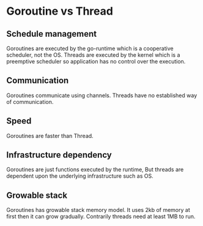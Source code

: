 # Goroutine vs Thread

## Schedule management
Goroutines are executed by the go-runtime which is a cooperative scheduler, not the OS. Threads are executed by the kernel which is a preemptive scheduler so application has no control over the execution.

## Communication
Goroutines communicate using channels. Threads have no established way of communication.

## Speed
Goroutines are faster than Thread.

## Infrastructure dependency
Goroutines are just functions executed by the runtime, But threads are dependent upon the underlying infrastructure such as OS.

## Growable stack
Goroutines has growable stack memory model. It uses 2kb of memory at first then it can grow gradually. Contrarily threads need at least 1MB to run.